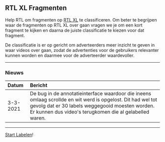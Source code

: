 ## RTL XL Fragmenten

Help RTL om fragmenten op [RTL XL](http://rtlxl.nl) te classificeren. Om beter te begrijpen waar de fragmenten op RTL XL over gaan vragen we je om een kort fragment te kijken en daarna de juiste classificatie te kiezen voor dat fragment.

De classificatie is er op gericht om adverteerders meer inzicht te geven in waar videos over gaan, zodat de advertenties voor de gebruikers relevanter kunnen worden en daarmee voor de adverteerder waardevoller.

* * *

### Nieuws

| Datum | Bericht |
|:------|:--------|
| 3-3-2021 | De bug in de annotatieinterface waardoor die ineens omlaag scrollde en wit werd is opgelost. Dit had wel tot gevolg dat er 30 labels weggegooid moesten worden. Er kunnen dus video's terugkomen die al gelabelled waren. |

* * *

[Start Labelen](https://app.labelbox.com/go-label/cklo34bn1v5ae0757zfvgqkrd)!